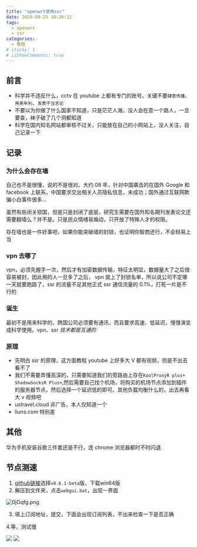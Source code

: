 ```yaml
---
title: "openwrt使用ssr"
date: 2020-09-25 10:26:12
tags:
  - openwrt
  - ssr
categories:
  - 教程
# sticky: 1
# isShowComments: true
---
```


## 前言

- 科学并不违反什么，cctv 在 youtube 上都有专门的账号。关键不要`肆意传播`、`用来牟利`、`发表不当言论`
- 不要以为你做了什么国家不知道，只是茫茫人海，没人会在意一个路人，一旦要查，袜子破了几个洞都知道
- 科学在国内知名网站都审核不过关，只能放在自己的小网站上，没人关注，自己记录一下

## 记录

### 为什么会存在墙

自己也不是很懂，说的不是很对。大约 08 年，针对中国袭击的在国外 Google 和 facebook 上联系，中国要求交出相关人员隐私信息，未成功；国外通过互联网欺骗小白事件很多...

虽然有些闭关锁国，但是只是封闭了底层，研究生需要在国外知名期刊发表论文还需要翻墙么？并不是。只是民众情绪易煽动，只开放了特殊人才的权限。

存在墙也是一件好事吧，如果你能突破墙的封锁，也证明你智商还行，不会轻易上当

### vpn 去哪了

vpn，必须先握手一次，然后才有加密数据传输，特征太明显，数据量大了之后很容易被封，因此用的人一旦多了之后， vpn 就上了封锁名单，所以说公司不定哪一天就要跑路了，ssr 的流量不足其他正式 ssr 通信流量的 0.1%，打死一片是不行的

### 诞生

最初不是用来科学的，跨国公司必须要有通讯，而且要求高速、低延迟，慢慢演变成科学使用。vpn、ssr
_技术都是互通的_

### 原理

- 先明白 ssr 的原理，这方面教程 youtube 上好多大 V 都有视频，但是不出去看不了
- 我们不需要弄懂高深的，只需要知道我们的旁路由上存在`KoolProxyR plus+` `ShadowSocksR Plus+`,然后需要自己找个机场，将购买的机场节点添加到插件的服务器节点，然后选择一个延迟低的即可。其他负载均衡什么的，出去再看大 v 视频吧
- ustravel.cloud 非广告，本人仅知道一个
- liuns.com 特别差

## 其他

华为手机安装谷歌三件套还是不行，连 chrome 浏览器都时不时闪退

## 节点测速

1. [github链接](https://github.com/tindy2013/stairspeedtest-reborn/releases)选择`v0.6.1-beta`版，下载win64版
2. 解压到文件夹，点击`webgui.bat`，出现一界面
<img src="https://s1.ax1x.com/2020/10/18/0jGqfg.md.png" alt="0jGqfg.png" border="0" />

3. 填上订阅地址，提交，下面会出现订阅列表，不出来检查一下是否正确

4.等，测试慢

<img src="https://s1.ax1x.com/2020/10/18/0jJS00.png">
<img src="https://s1.ax1x.com/2020/10/18/0jJEc9.png">
